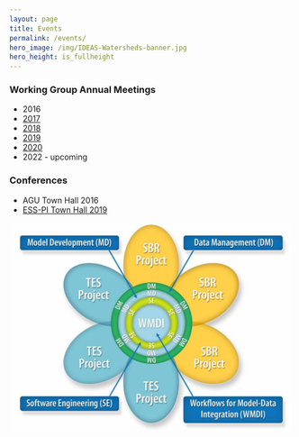 ```yaml
---
layout: page
title: Events
permalink: /events/
hero_image: /img/IDEAS-Watersheds-banner.jpg
hero_height: is_fullheight
---
```


### Working Group Annual Meetings
  * 2016
  * [2017](/events/working_group_meeting_2017)
  * [2018](/events/working_group_meeting_2018)
  * [2019](/events/working_group_meeting_2019)
  * [2020](/events/working_group_meeting_2020)
  * 2022 - upcoming


### Conferences
  * AGU Town Hall 2016
  * [ESS-PI Town Hall 2019](/events/ess-pi-2019-townhall)


<p align="center">
  <img width="500" src="/img/ESSWG_logo-1.jpeg">
</p>
